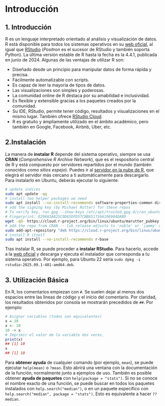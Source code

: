 # Introducción
## 1. Introducción
R es un lenguaje interpretado orientado al análisis y visualización de datos. R está disponible para todos los sistemas operativos en su [web oficial](https://www.r-project.org/), al igual que [RStudio](https://posit.co/download/rstudio-desktop/) (*Positron* es el sucesor de RStudio y también soporta Python). La última versión estable de R hasta la fecha es la 4.4.1, publicada en junio de 2024. Algunas de las ventajas de utilizar R son:
- Diseñado desde un principio para manipular datos de forma rápida y precisa.
- Fácilmente automatizable con scripts.
- Es capaz de leer la mayoría de tipos de datos.
- Las visualizaciones son simples y poderosas.
- La comunidad online de R destaca por su amabilidad e inclusividad.
- Es flexible y extensible gracias a los paquetes creados por la comunidad.
- Su IDE, RStudio, permite tener código, resultados y visualizaciones en el mismo lugar. También ofrece  [RStudio Cloud](https://posit.cloud/).
- R es gratuito y ámpliamente utilizado en el ámbito académico, pero también en Google, Facebook, Airbnb, Uber, etc.

## 2.Instalación
La manera de **instalar R** depende del sistema operativo, siempre se usa **CRAN** (*Comprehensive R Archive Network*), que es el respositorio central de R y está compuesto por servidores repartidos por el mundo (también conocidos como *sitios espejo*). Puedes ir al [servidor en la nube de R](https://cloud.r-project.org/), que elegirá el servidor más cercano a ti automáticamente para descargarlo. Para instalarlo en Ubuntu, deberás ejecutar lo siguiente:

```bash
# update indices
sudo apt update -qq
# install two helper packages we need
sudo apt install --no-install-recommends software-properties-common dirmngr
# add the signing key (by Michael Rutter) for these repos
# To verify key, run gpg --show-keys /etc/apt/trusted.gpg.d/cran_ubuntu_key.asc 
# Fingerprint: E298A3A825C0D65DFD57CBB651716619E084DAB9
wget -qO- https://cloud.r-project.org/bin/linux/ubuntu/marutter_pubkey.asc | sudo tee -a /etc/apt/trusted.gpg.d/cran_ubuntu_key.asc
# add the repo from CRAN -- lsb_release adjusts to 'noble' or 'jammy' or ... as needed
sudo add-apt-repository "deb https://cloud.r-project.org/bin/linux/ubuntu $(lsb_release -cs)-cran40/"
# install R itself
sudo apt install --no-install-recommends r-base
```

Tras instalar R, se puede proceder a **instalar RStudio**. Para hacerlo, accede a la [web oficial](https://posit.co/download/rstudio-desktop/) y descarga y ejecuta el instalador que corresponda a tu sistema operativo. Por ejemplo, para Ubuntu 22 sería `sudo dpkg -i rstudio-2025.09.1-401-amd64.deb`.

## 3. Utilización Básica
En R, los comentarios empiezan con `#`. Se suelen dejar al menos dos espacios entre las líneas de código y el inicio del comentario. Por claridad, los resultados obtenidos por consola se mostrarán precedidos de `##`. Por ejemplo:
```r
# Asignar variables (todos son equivalentes)
x = 10
x <- 10
10 -> x
# Imprimir el valor de la variable dos veces, 
print(x)
## [1] 10
x
## [1] 10
```

Para **obtener ayuda** de cualquier comando (por ejemplo, `mean`), se puede ejecutar `help(mean)` o `?mean`. Esto abrirá una ventana con la documentación de la función, normalmente junto a ejemplos de uso. También es posible obtener **ayuda de paquetes** con `help(package = "stats")`. Si no se conoce el nombre exacto de una función, se puede buscar en todos los paquetes instalados con `help.search("median")`, o en un paquete específico con `help.search("median", package = "stats")`. Esto es equivalente a hacer `??median`. 
